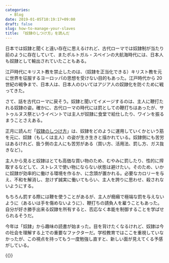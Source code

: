 ```yaml
---
categories:
  - Blog
date: 2019-01-05T10:19:17+09:00
draft: false
slug: how-to-manage-your-slaves
title: 「奴隷のしつけ方」を読んだ
---
```


日本では奴隷と聞くと遠い存在に思えるけれど、古代ローマでは奴隷制が当たり前のように存在していて、またポルトガル・スペインの大航海時代には、日本人も奴隷として輸出されていたこともある。

江戸時代にキリスト教を禁止したのは、（奴隷を正当化できる）キリスト教を元に世界を征服するヨーロッパの思想を受けない目的もあった。江戸時代から 20 世紀の戦争まで、日本人は、日本人のひいてはアジア人の奴隷化を防ぐために戦ってきた。

さて、話を古代ローマに戻そう。奴隷と聞いてイメージするのは、主人に鞭打たれる奴隷の姿。確かに、古代ローマの時代には罰としての鞭打ちはあったが、サトゥルヌス祭というイベントでは主人が奴隷に食堂で給仕したり、ワインを振るまうことさえある。

正月に読んだ「[奴隷のしつけ方](http://www.amazon.co.jp/exec/obidos/ASIN/4778314751/rakuishi-22/ref=nosim/)」は、奴隷をどのように運用していくかという筋を元に、奴隷（もしくは主人）の姿が生き生きと描かれている。奴隷側にも苦労はあるけれど、扱う側の主人にも苦労がある（買い方、活用法、罰し方、ガス抜きなど）。

主人から見ると奴隷はとても高価な買い物のため、むやみに罰したり、性的に搾取するなどして、ストレスで使い物にならない状態は避けたい。そのため、いかに奴隷が効率的に働ける環境を作るか、に念頭が置かれる。必要なカロリーを与え、不和を解消し、怠けず誠実に働いてもらい、主人を誇りに思わせ、殺されないようにする。

もちろん罰する際には鞭を使うことがあるが、主人が癇癪で極端な罰を与えないように（あるいは手を傷めないように）、鞭打ちの請負人を雇うこともあった。自分が好き勝手出来る奴隷を所有すると、否応なく本能を制御することを学ばせられるそうだ。

今年は「奴隷」から趣味の読書が始まった。目を背けたくなるけれど、奴隷は今の社会を理解する上での重要なファクターだ。学校教育ではここを重視していなかったが、この視点を持ってもう一度勉強し直すと、新しい面が見えてくる予感がしている。

{{<amazon id="4778314751" title="奴隷のしつけ方" src="https://images-fe.ssl-images-amazon.com/images/I/51mULi1PCmL._SL160_.jpg">}}
